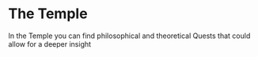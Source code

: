 
# The Temple 

In the Temple you can find philosophical and theoretical Quests that could allow for a deeper insight 

